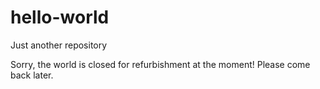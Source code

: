 # hello-world
Just another repository

Sorry, the world is closed for refurbishment at the moment! Please come back later.
